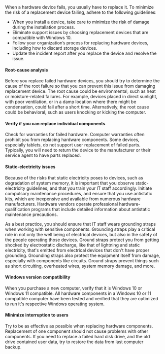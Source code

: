 When a hardware device fails, you usually have to replace it. To minimize the risk of a replacement device failing, adhere to the following guidelines:

 -  When you install a device, take care to minimize the risk of damage during the installation process.
 -  Eliminate support issues by choosing replacement devices that are compatible with Windows 10.
 -  Follow your organization’s process for replacing hardware devices, including how to discard storage devices.
 -  Update the incident report after you replace the device and resolve the issue.

#### Root-cause analysis

Before you replace failed hardware devices, you should try to determine the cause of the root failure so that you can prevent this issue from damaging replacement device. The root cause could be environmental, such as heat or moisture-related failures. For example, devices placed in direct sunlight, with poor ventilation, or in a damp location where there might be condensation, could fail after a short time. Alternatively, the root cause could be behavioral, such as users knocking or kicking the computer.

#### Verify if you can replace individual components

Check for warranties for failed hardware. Computer warranties often prohibit you from replacing hardware components. Some devices, especially tablets, do not support user replacement of failed parts. Typically, you will need to return the device to the manufacturer or their service agent to have parts replaced.

#### Static-electricity issues

Because of the risks that static electricity poses to devices, such as degradation of system memory, it is important that you observe static-electricity guidelines, and that you train your IT staff accordingly. Initiate compulsory maintenance procedures, and ensure that you use antistatic kits, which are inexpensive and available from numerous hardware manufacturers. Hardware vendors operate professional hardware-qualification programs that include detailed information about antistatic maintenance precautions.

As a best practice, you should ensure that IT staff wears grounding straps when working with sensitive components. Grounding straps play a critical role in not only the well being of electrical devices, but also in the safety of the people operating those devices. Ground straps protect you from getting shocked by electrostatic discharge, like that of lightning and static electricity, that's emitted from electrical devices that don't have proper grounding. Grounding straps also protect the equipment itself from damage, especially with components like circuits. Ground straps prevent things such as short circuiting, overheated wires, system memory damage, and more.

#### Windows version compatibility

When you purchase a new computer, verify that it is Windows 10 or Windows 11 compatible. All hardware components in a Windows 10 or 11 compatible computer have been tested and verified that they are optimized to run it's respective Windows operating system.

#### Minimize interruption to users

Try to be as effective as possible when replacing hardware components. Replacement of one component should not cause problems with other components. If you need to replace a failed hard disk drive, and the old drive contained user data, try to restore the data from last computer backup.
